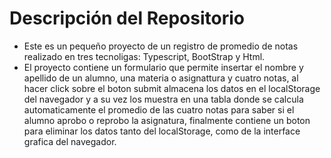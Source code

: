 # Descripción del Repositorio
- Este es un pequeño proyecto de un registro de promedio de notas realizado en tres tecnoligas: Typescript, BootStrap y Html.
- El proyecto contiene un formulario que permite insertar el nombre y apellido  de un alumno, una materia o asignattura y cuatro notas, al hacer click sobre el boton submit almacena los
datos en el localStorage del navegador y a su vez los muestra en una tabla donde se calcula automaticamente el promedio de las cuatro notas para saber si el alumno aprobo o reprobo la asignatura, finalmente contiene un boton para eliminar los datos tanto del localStorage, como de la interface grafica del navegador.
